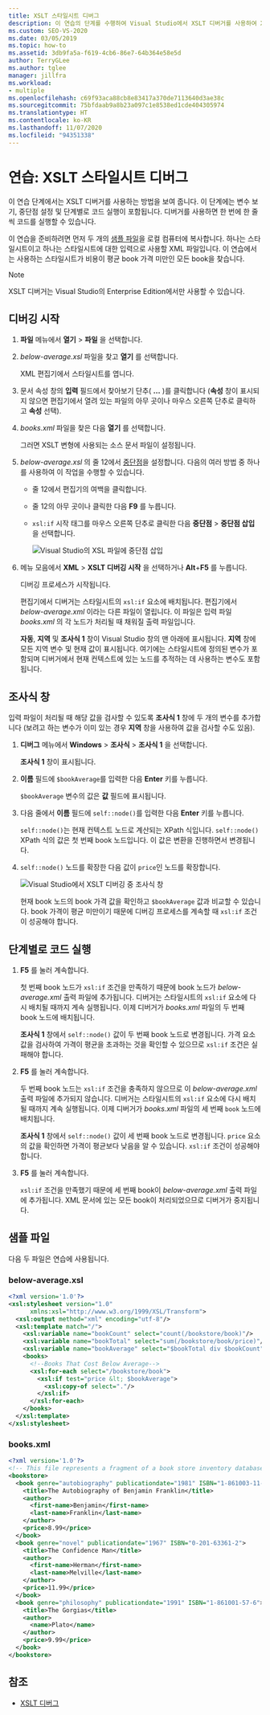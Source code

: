 ```yaml
---
title: XSLT 스타일시트 디버그
description: 이 연습의 단계를 수행하여 Visual Studio에서 XSLT 디버거를 사용하여 XSLT 스타일시트를 디버그하는 방법을 알아봅니다.
ms.custom: SEO-VS-2020
ms.date: 03/05/2019
ms.topic: how-to
ms.assetid: 3db9fa5a-f619-4cb6-86e7-64b364e58e5d
author: TerryGLee
ms.author: tglee
manager: jillfra
ms.workload:
- multiple
ms.openlocfilehash: c69f93aca88cb8e83417a370de7113640d3ae38c
ms.sourcegitcommit: 75bfdaab9a8b23a097c1e8538ed1cde404305974
ms.translationtype: HT
ms.contentlocale: ko-KR
ms.lasthandoff: 11/07/2020
ms.locfileid: "94351338"
---
```

# <a name="walkthrough-debug-an-xslt-style-sheet"></a>연습: XSLT 스타일시트 디버그

이 연습 단계에서는 XSLT 디버거를 사용하는 방법을 보여 줍니다. 이 단계에는 변수 보기, 중단점 설정 및 단계별로 코드 실행이 포함됩니다. 디버거를 사용하면 한 번에 한 줄씩 코드를 실행할 수 있습니다.

이 연습을 준비하려면 먼저 두 개의 [샘플 파일](#sample-files)을 로컬 컴퓨터에 복사합니다. 하나는 스타일시트이고 하나는 스타일시트에 대한 입력으로 사용할 XML 파일입니다. 이 연습에서는 사용하는 스타일시트가 비용이 평균 book 가격 미만인 모든 book을 찾습니다.

> [!NOTE]
> XSLT 디버거는 Visual Studio의 Enterprise Edition에서만 사용할 수 있습니다.

## <a name="start-debugging"></a>디버깅 시작

1. **파일** 메뉴에서 **열기** > **파일** 을 선택합니다.

2. *below-average.xsl* 파일을 찾고 **열기** 를 선택합니다.

   XML 편집기에서 스타일시트를 엽니다.

3. 문서 속성 창의 **입력** 필드에서 찾아보기 단추( **...** )를 클릭합니다 (**속성** 창이 표시되지 않으면 편집기에서 열려 있는 파일의 아무 곳이나 마우스 오른쪽 단추로 클릭하고 **속성** 선택).

4. *books.xml* 파일을 찾은 다음 **열기** 를 선택합니다.

   그러면 XSLT 변형에 사용되는 소스 문서 파일이 설정됩니다.

5. *below-average.xsl* 의 줄 12에서 [중단점](../debugger/using-breakpoints.md)을 설정합니다. 다음의 여러 방법 중 하나를 사용하여 이 작업을 수행할 수 있습니다.

   - 줄 12에서 편집기의 여백을 클릭합니다.

   - 줄 12의 아무 곳이나 클릭한 다음 **F9** 를 누릅니다.

   - `xsl:if` 시작 태그를 마우스 오른쪽 단추로 클릭한 다음 **중단점** > **중단점 삽입** 을 선택합니다.

      ![Visual Studio의 XSL 파일에 중단점 삽입](media/insert-breakpoint.PNG)

6. 메뉴 모음에서 **XML** > **XSLT 디버깅 시작** 을 선택하거나 **Alt**+**F5** 를 누릅니다.

   디버깅 프로세스가 시작됩니다.

   편집기에서 디버거는 스타일시트의 `xsl:if` 요소에 배치됩니다. 편집기에서 *below-average.xml* 이라는 다른 파일이 열립니다. 이 파일은 입력 파일 *books.xml* 의 각 노드가 처리될 때 채워질 출력 파일입니다.

   **자동**, **지역** 및 **조사식 1** 창이 Visual Studio 창의 맨 아래에 표시됩니다. **지역** 창에 모든 지역 변수 및 현재 값이 표시됩니다. 여기에는 스타일시트에 정의된 변수가 포함되며 디버거에서 현재 컨텍스트에 있는 노드를 추적하는 데 사용하는 변수도 포함됩니다.

## <a name="watch-window"></a>조사식 창

입력 파일이 처리될 때 해당 값을 검사할 수 있도록 **조사식 1** 창에 두 개의 변수를 추가합니다 (보려고 하는 변수가 이미 있는 경우 **지역** 창을 사용하여 값을 검사할 수도 있음).

1. **디버그** 메뉴에서 **Windows** > **조사식** > **조사식 1** 을 선택합니다.

   **조사식 1** 창이 표시됩니다.

2. **이름** 필드에 `$bookAverage`를 입력한 다음 **Enter** 키를 누릅니다.

   `$bookAverage` 변수의 값은 **값** 필드에 표시됩니다.

3. 다음 줄에서 **이름** 필드에 `self::node()`를 입력한 다음 **Enter** 키를 누릅니다.

   `self::node()`는 현재 컨텍스트 노드로 계산되는 XPath 식입니다. `self::node()` XPath 식의 값은 첫 번째 book 노드입니다. 이 값은 변환을 진행하면서 변경됩니다.

4. `self::node()` 노드를 확장한 다음 값이 `price`인 노드를 확장합니다.

   ![Visual Studio에서 XSLT 디버깅 중 조사식 창](media/xslt-debugging-watch-window.png)

   현재 book 노드의 book 가격 값을 확인하고 `$bookAverage` 값과 비교할 수 있습니다. book 가격이 평균 미만이기 때문에 디버깅 프로세스를 계속할 때 `xsl:if` 조건이 성공해야 합니다.

## <a name="step-through-the-code"></a>단계별로 코드 실행

1. **F5** 를 눌러 계속합니다.

   첫 번째 book 노드가 `xsl:if` 조건을 만족하기 때문에 book 노드가 *below-average.xml* 출력 파일에 추가됩니다. 디버거는 스타일시트의 `xsl:if` 요소에 다시 배치될 때까지 계속 실행됩니다. 이제 디버거가 *books.xml* 파일의 두 번째 book 노드에 배치됩니다.

   **조사식 1** 창에서 `self::node()` 값이 두 번째 book 노드로 변경됩니다. 가격 요소 값을 검사하여 가격이 평균을 초과하는 것을 확인할 수 있으므로 `xsl:if` 조건은 실패해야 합니다.

2. **F5** 를 눌러 계속합니다.

   두 번째 book 노드는 `xsl:if` 조건을 충족하지 않으므로 이 *below-average.xml* 출력 파일에 추가되지 않습니다. 디버거는 스타일시트의 `xsl:if` 요소에 다시 배치될 때까지 계속 실행됩니다. 이제 디버거가 *books.xml* 파일의 세 번째 `book` 노드에 배치됩니다.

   **조사식 1** 창에서 `self::node()` 값이 세 번째 book 노드로 변경됩니다. `price` 요소의 값을 확인하면 가격이 평균보다 낮음을 알 수 있습니다. `xsl:if` 조건이 성공해야 합니다.

3. **F5** 를 눌러 계속합니다.

   `xsl:if` 조건을 만족했기 때문에 세 번째 book이 *below-average.xml* 출력 파일에 추가됩니다. XML 문서에 있는 모든 book이 처리되었으므로 디버거가 중지됩니다.

## <a name="sample-files"></a>샘플 파일

다음 두 파일은 연습에 사용됩니다.

### <a name="below-averagexsl"></a>below-average.xsl

```xml
<?xml version='1.0'?>
<xsl:stylesheet version="1.0"
      xmlns:xsl="http://www.w3.org/1999/XSL/Transform">
  <xsl:output method="xml" encoding="utf-8"/>
  <xsl:template match="/">
    <xsl:variable name="bookCount" select="count(/bookstore/book)"/>
    <xsl:variable name="bookTotal" select="sum(/bookstore/book/price)"/>
    <xsl:variable name="bookAverage" select="$bookTotal div $bookCount"/>
    <books>
      <!--Books That Cost Below Average-->
      <xsl:for-each select="/bookstore/book">
        <xsl:if test="price &lt; $bookAverage">
          <xsl:copy-of select="."/>
        </xsl:if>
      </xsl:for-each>
    </books>
  </xsl:template>
</xsl:stylesheet>
```

### <a name="booksxml"></a>books.xml

```xml
<?xml version='1.0'?>
<!-- This file represents a fragment of a book store inventory database -->
<bookstore>
  <book genre="autobiography" publicationdate="1981" ISBN="1-861003-11-0">
    <title>The Autobiography of Benjamin Franklin</title>
    <author>
      <first-name>Benjamin</first-name>
      <last-name>Franklin</last-name>
    </author>
    <price>8.99</price>
  </book>
  <book genre="novel" publicationdate="1967" ISBN="0-201-63361-2">
    <title>The Confidence Man</title>
    <author>
      <first-name>Herman</first-name>
      <last-name>Melville</last-name>
    </author>
    <price>11.99</price>
  </book>
  <book genre="philosophy" publicationdate="1991" ISBN="1-861001-57-6">
    <title>The Gorgias</title>
    <author>
      <name>Plato</name>
    </author>
    <price>9.99</price>
  </book>
</bookstore>
```

## <a name="see-also"></a>참조

- [XSLT 디버그](../xml-tools/debugging-xslt.md)
